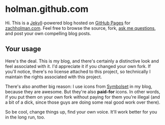 # holman.github.com

Hi. This is a [Jekyll](http://github.com/mojombo/jekyll)-powered blog hosted
on [GitHub Pages](http://pages.github.com/) for
[zachholman.com](http://zachholman.com). Feel free to browse the source, fork,
[ask me questions](http://twitter.com/holman), and post your own compelling
blog posts.

## Your usage

Here's the deal. This is my blog, and there's certainly a distinctive look and
feel associated with it. I'd appreciate it if you changed your own fork. If
you'll notice, there's no license attached to this project, so technically I
maintain the rights associated with this project.

There's also another big reason: I use icons from
[Symbolset](http://symbolset.com) in my blog, because they are awesome. But
they're also **paid-for** icons. In other words, if you put them on your own
fork without paying for them you're illegal (and a bit of a dick, since those
guys are doing some real good work over there).

So be cool, change things up, find your own voice. It'll work better for you
in the long run, too.